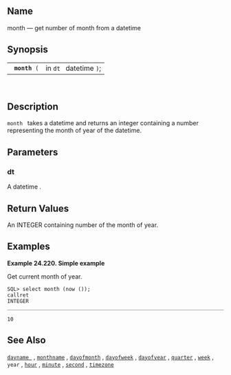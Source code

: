 <div id="fn_month" class="refentry">

<div class="titlepage">

</div>

<div class="refnamediv">

## Name

month — get number of month from a datetime

</div>

<div class="refsynopsisdiv">

## Synopsis

<div id="fsyn_month_01" class="funcsynopsis">

|                    |                        |
|--------------------|------------------------|
| ` `**`month`**` (` | in `dt ` datetime `)`; |

<div class="funcprototype-spacer">

 

</div>

</div>

</div>

<div id="desc_month" class="refsect1">

## Description

`month ` takes a <span class="type">datetime </span> and returns an
<span class="type">integer </span> containing a number representing the
month of year of the datetime.

</div>

<div id="params_month" class="refsect1">

## Parameters

<div id="id96724" class="refsect2">

### dt

A <span class="type">datetime </span> .

</div>

</div>

<div id="ret_month" class="refsect1">

## Return Values

An <span class="type">INTEGER </span> containing number of the month of
year.

</div>

<div id="examples_month" class="refsect1">

## Examples

<div id="ex_month" class="example">

**Example 24.220. Simple example**

<div class="example-contents">

Get current month of year.

``` screen
SQL> select month (now ());
callret
INTEGER
_______________________________________________________________________________

10
```

</div>

</div>

  

</div>

<div id="seealso_06" class="refsect1">

## See Also

<a href="fn_dayname.html" class="link" title="dayname"><code
class="function">dayname </code></a> ,
<a href="fn_monthname.html" class="link" title="monthname"><code
class="function">monthname</code></a> ,
<a href="fn_dayofmonth.html" class="link" title="dayofmonth"><code
class="function">dayofmonth</code></a> ,
<a href="fn_dayofweek.html" class="link" title="dayofweek"><code
class="function">dayofweek</code></a> ,
<a href="fn_dayofyear.html" class="link" title="dayofyear"><code
class="function">dayofyear</code></a> ,
<a href="fn_quarter.html" class="link" title="quarter"><code
class="function">quarter</code></a> ,
<a href="fn_week.html" class="link" title="week"><code
class="function">week</code></a> , `year` ,
<a href="fn_hour.html" class="link" title="hour"><code
class="function">hour</code></a> ,
<a href="fn_minute.html" class="link" title="minute"><code
class="function">minute</code></a> ,
<a href="fn_second.html" class="link" title="second"><code
class="function">second</code></a> ,
<a href="fn_timezone.html" class="link" title="timezone"><code
class="function">timezone</code></a>

</div>

</div>

